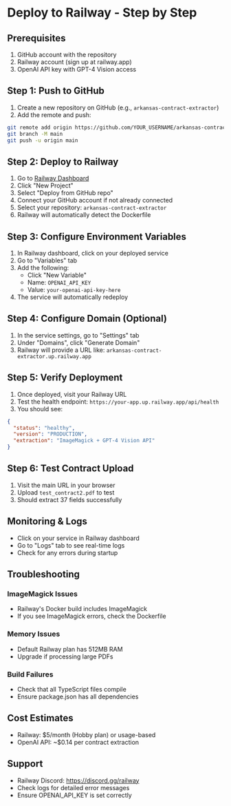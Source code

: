 # Deploy to Railway - Step by Step

## Prerequisites
1. GitHub account with the repository
2. Railway account (sign up at railway.app)
3. OpenAI API key with GPT-4 Vision access

## Step 1: Push to GitHub

1. Create a new repository on GitHub (e.g., `arkansas-contract-extractor`)
2. Add the remote and push:
```bash
git remote add origin https://github.com/YOUR_USERNAME/arkansas-contract-extractor.git
git branch -M main
git push -u origin main
```

## Step 2: Deploy to Railway

1. Go to [Railway Dashboard](https://railway.app/dashboard)
2. Click "New Project"
3. Select "Deploy from GitHub repo"
4. Connect your GitHub account if not already connected
5. Select your repository: `arkansas-contract-extractor`
6. Railway will automatically detect the Dockerfile

## Step 3: Configure Environment Variables

1. In Railway dashboard, click on your deployed service
2. Go to "Variables" tab
3. Add the following:
   - Click "New Variable"
   - Name: `OPENAI_API_KEY`
   - Value: `your-openai-api-key-here`
4. The service will automatically redeploy

## Step 4: Configure Domain (Optional)

1. In the service settings, go to "Settings" tab
2. Under "Domains", click "Generate Domain"
3. Railway will provide a URL like: `arkansas-contract-extractor.up.railway.app`

## Step 5: Verify Deployment

1. Once deployed, visit your Railway URL
2. Test the health endpoint: `https://your-app.up.railway.app/api/health`
3. You should see:
```json
{
  "status": "healthy",
  "version": "PRODUCTION",
  "extraction": "ImageMagick + GPT-4 Vision API"
}
```

## Step 6: Test Contract Upload

1. Visit the main URL in your browser
2. Upload `test_contract2.pdf` to test
3. Should extract 37 fields successfully

## Monitoring & Logs

- Click on your service in Railway dashboard
- Go to "Logs" tab to see real-time logs
- Check for any errors during startup

## Troubleshooting

### ImageMagick Issues
- Railway's Docker build includes ImageMagick
- If you see ImageMagick errors, check the Dockerfile

### Memory Issues
- Default Railway plan has 512MB RAM
- Upgrade if processing large PDFs

### Build Failures
- Check that all TypeScript files compile
- Ensure package.json has all dependencies

## Cost Estimates
- Railway: $5/month (Hobby plan) or usage-based
- OpenAI API: ~$0.14 per contract extraction

## Support
- Railway Discord: https://discord.gg/railway
- Check logs for detailed error messages
- Ensure OPENAI_API_KEY is set correctly